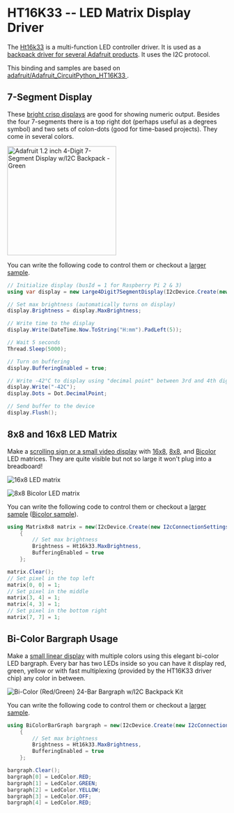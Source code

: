 # HT16K33 -- LED Matrix Display Driver

The [Ht16k33](https://cdn-shop.adafruit.com/datasheets/ht16K33v110.pdf) is a multi-function LED controller driver. It is used as a [backpack driver for several Adafruit products](https://www.adafruit.com/?q=Ht16k33). It uses the I2C protocol.

This binding and samples are based on [adafruit/Adafruit_CircuitPython_HT16K33
](https://github.com/adafruit/Adafruit_CircuitPython_HT16K33).

## 7-Segment Display

These [bright crisp displays](https://www.adafruit.com/product/1270) are good for showing numeric output. Besides the four 7-segments there is a top right dot (perhaps useful as a degrees symbol) and two sets of colon-dots (good for time-based projects). They come in several colors.

<img src="https://cdn-shop.adafruit.com/970x728/1268-00.jpg" width ="250px" title="Adafruit 1.2 inch 4-Digit 7-Segment Display w/I2C Backpack - Green" />

You can write the following code to control them or checkout a [larger sample](samples/Program.cs).

```csharp
// Initialize display (busId = 1 for Raspberry Pi 2 & 3)
using var display = new Large4Digit7SegmentDisplay(I2cDevice.Create(new I2cConnectionSettings(busId: 1, address: Ht16k33.DefaultI2cAddress));

// Set max brightness (automatically turns on display)
display.Brightness = display.MaxBrightness;

// Write time to the display
display.Write(DateTime.Now.ToString("H:mm").PadLeft(5));

// Wait 5 seconds
Thread.Sleep(5000);

// Turn on buffering
display.BufferingEnabled = true;

// Write -42°C to display using "decimal point" between 3rd and 4th digit as the ° character
display.Write("-42C");
display.Dots = Dot.DecimalPoint;

// Send buffer to the device
display.Flush();
```

## 8x8 and 16x8 LED Matrix

Make a [scrolling sign or a small video display](https://www.adafruit.com/product/1614) with [16x8](https://www.adafruit.com/product/2040), [8x8](https://www.adafruit.com/product/1632), and [Bicolor](https://www.adafruit.com/product/902) LED matrices. They are quite visible but not so large it won't plug into a breadboard!

![16x8 LED matrix](https://camo.githubusercontent.com/884d1a62e3ecf4f0c5d89f0b78cb38a65e0bf3955a39531ef6d55e4724191b65/68747470733a2f2f6d65646961302e67697068792e636f6d2f6d656469612f49336163613635723348325a574c696b344d2f323030772e77656270)

![8x8 Bicolor LED matrix](https://camo.githubusercontent.com/f85caa66967ebd6752469f1baff0a660104dbe02081f42f1ee78c920f4b60cdd/68747470733a2f2f6d65646961312e67697068792e636f6d2f6d656469612f3974316d38477466613841346162477443682f323030772e77656270)

You can write the following code to control them or checkout a [larger sample](samples/Program.Matrix.cs) ([Bicolor sample](samples/Program.Matrix8x8Bicolor.cs)).

```csharp
using Matrix8x8 matrix = new(I2cDevice.Create(new I2cConnectionSettings(busId: 1, Ht16k33.DefaultI2cAddress)))
    {
        // Set max brightness
        Brightness = Ht16k33.MaxBrightness,
        BufferingEnabled = true
    };

matrix.Clear();
// Set pixel in the top left
matrix[0, 0] = 1;
// Set pixel in the middle
matrix[3, 4] = 1;
matrix[4, 3] = 1;
// Set pixel in the bottom right
matrix[7, 7] = 1;
```

## Bi-Color Bargraph Usage

Make a [small linear display](https://www.adafruit.com/product/1721) with multiple colors using this elegant bi-color LED bargraph. Every bar has two LEDs inside so you can have it display red, green, yellow or with fast multiplexing (provided by the HT16K33 driver chip) any color in between.

![Bi-Color (Red/Green) 24-Bar Bargraph w/I2C Backpack Kit](https://camo.githubusercontent.com/7667a4f1a7f3956b94c8d4373668290fa6af5cf76862553f54247dffe91b4745/68747470733a2f2f692e67697068792e636f6d2f6d656469612f326c4d71686e6b494273504d47704f4a49782f67697068792d646f776e73697a65642e676966)

You can write the following code to control them or checkout a [larger sample](samples/Program.BiColorBargraph.cs).

```csharp
using BiColorBarGraph bargraph = new(I2cDevice.Create(new I2cConnectionSettings(busId: 1, Ht16k33.DefaultI2cAddress)))
    {
        // Set max brightness
        Brightness = Ht16k33.MaxBrightness,
        BufferingEnabled = true
    };

bargraph.Clear();
bargraph[0] = LedColor.RED;
bargraph[1] = LedColor.GREEN;
bargraph[2] = LedColor.YELLOW;
bargraph[3] = LedColor.OFF;
bargraph[4] = LedColor.RED;
```
